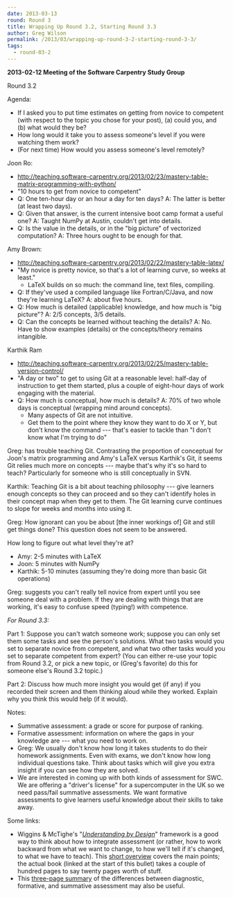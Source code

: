 ```yaml
---
date: 2013-03-13
round: Round 3
title: Wrapping Up Round 3.2, Starting Round 3.3
author: Greg Wilson
permalink: /2013/03/wrapping-up-round-3-2-starting-round-3-3/
tags:
  - round-03-2
---
```

**2013-02-12 Meeting of the Software Carpentry Study Group**

Round 3.2

Agenda:

*   If I asked you to put time estimates on getting from novice to competent (with respect to the topic you chose for your post), (a) could you, and (b) what would they be?
*   How long would it take you to assess someone's level if you were watching them work?
*   (For next time) How would you assess someone's level remotely?

Joon Ro:

*   <http://teaching.software-carpentry.org/2013/02/23/mastery-table-matrix-programming-with-python/>
*   "10 hours to get from novice to competent"
*   Q: One ten-hour day or an hour a day for ten days? A: The latter is better (at least two days).
*   Q: Given that answer, is the current intensive boot camp format a useful one? A: Taught NumPy at Austin, couldn't get into details.
*   Q: Is the value in the details, or in the "big picture" of vectorized computation? A: Three hours ought to be enough for that.

Amy Brown:

*   <http://teaching.software-carpentry.org/2013/02/22/mastery-table-latex/>
*   "My novice is pretty novice, so that's a lot of learning curve, so weeks at least." 
    *   LaTeX builds on so much: the command line, text files, compiling.
*   Q: If they've used a compiled language like Fortran/C/Java, and now they're learning LaTeX? A: about five hours.
*   Q: How much is detailed (applicable) knowledge, and how much is "big picture"? A: 2/5 concepts, 3/5 details.
*   Q: Can the concepts be learned without teaching the details? A: No. Have to show examples (details) or the concepts/theory remains intangible.

Karthik Ram

*   <http://teaching.software-carpentry.org/2013/02/25/mastery-table-version-control/>
*   "A day or two" to get to using Git at a reasonable level: half-day of instruction to get them started, plus a couple of eight-hour days of work engaging with the material.
*   Q: How much is conceptual, how much is details? A: 70% of two whole days is conceptual (wrapping mind around concepts). 
    *   Many aspects of Git are not intuitive.
    *   Get them to the point where they know they want to do X or Y, but don't know the command --- that's easier to tackle than "I don't know what I'm trying to do"

Greg: has trouble teaching Git. Contrasting the proportion of conceptual for Joon's matrix programming and Amy's LaTeX versus Karthik's Git, it seems Git relies much more on concepts --- maybe that's why it's so hard to teach? Particularly for someone who is still conceptually in SVN.

Karthik: Teaching Git is a bit about teaching philosophy --- give learners enough concepts so they can proceed and so they can't identify holes in their concept map when they get to them. The Git learning curve continues to slope for weeks and months into using it.

Greg: How ignorant can you be about [the inner workings of] Git and still get things done? This question does not seem to be answered.

How long to figure out what level they're at?

*   Amy: 2-5 minutes with LaTeX
*   Joon: 5 minutes with NumPy
*   Karthik: 5-10 minutes (assuming they're doing more than basic Git operations)

Greg: suggests you can't really tell novice from expert until you see someone deal with a problem. If they are dealing with things that are working, it's easy to confuse speed (typing!) with competence.

*For Round 3.3:*

Part 1: Suppose you can't watch someone work; suppose you can only set them some tasks and see the person's solutions. What two tasks would you set to separate novice from competent, and what two other tasks would you set to separate competent from expert? (You can either re-use your topic from Round 3.2, or pick a new topic, or (Greg's favorite) do this for someone else's Round 3.2 topic.)

Part 2: Discuss how much more insight you would get (if any) if you recorded their screen and them thinking aloud while they worked. Explain why you think this would help (if it would).

Notes:

*   Summative assessment: a grade or score for purpose of ranking.
*   Formative assessment: information on where the gaps in your knowledge are --- what you need to work on.
*   Greg: We usually don't know how long it takes students to do their homework assignments. Even with exams, we don't know how long individual questions take. Think about tasks which will give you extra insight if you can see how they are solved.
*   We are interested in coming up with both kinds of assessment for SWC. We are offering a "driver's license" for a supercomputer in the UK so we need pass/fail summative assessments. We want formative assessments to give learners useful knowledge about their skills to take away.

Some links:

*   Wiggins & McTighe's "[*Understanding by Design*][1]" framework is a good way to think about how to integrate assessment (or rather, how to work backward from what we want to change, to how we'll tell if it's changed, to what we have to teach). This [short overview][2] covers the main points; the actual book (linked at the start of this bullet) takes a couple of hundred pages to say twenty pages worth of stuff.
*   This [three-page summary][3] of the differences between diagnostic, formative, and summative assessment may also be useful.

&nbsp;

 [1]: http://www.amazon.com/Understanding-Design-Expanded-2nd-Edition/dp/0131950843/
 [2]: http://www.ascd.org/ASCD/pdf/siteASCD/publications/UbD_WhitePaper0312.pdf
 [3]: http://www.azwestern.edu/learning_services/learning_support_services/assessment_program_review/resources/downloads/formative%20and_summative_assessment.pdf

